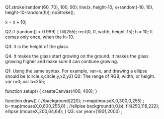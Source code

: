   Q1.stroke(random(60, 70), 100, 90);
  line(x, height-10, x+random(-10, 10), height-10-random(h));
  noStroke();

  x = x + 10;
  
  Q2.if (random() > 0.999) {
    fill(255);
    rect(0, 0, width, height-15);
    h = 10;
    It comes only once, when the h=10.
    
  Q3. It is the height of the glass.
  
  Q4. It makes the glass start growing on the ground. It makes the glass growing higher and make sure it can contiune growing.






Q1: Using the same syntax. For example, var=x, and drawing a ellipse should be (circle.x,circle.y,x2,y2)
Q2: The range of RGB, width, or height.
var r=0;
var b=255;

function setup() {
  createCanvas(400, 400);
}

function draw() {
  //background(220);
  r=map(mouseX,0,300,0,255) ;
  b=map(mouseX,0,600,255,0) ;
  //ellpise
  background(r,0,b);
  fill(250,118,222);
  ellipse (mouseX,200,64,64);
}
Q3: var year=(1901,2000) ;
